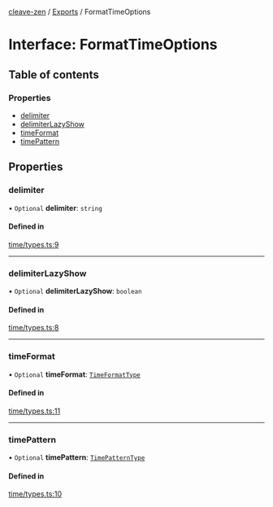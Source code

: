 [cleave-zen](../README.md) / [Exports](../modules.md) / FormatTimeOptions

# Interface: FormatTimeOptions

## Table of contents

### Properties

- [delimiter](FormatTimeOptions.md#delimiter)
- [delimiterLazyShow](FormatTimeOptions.md#delimiterlazyshow)
- [timeFormat](FormatTimeOptions.md#timeformat)
- [timePattern](FormatTimeOptions.md#timepattern)

## Properties

### delimiter

• `Optional` **delimiter**: `string`

#### Defined in

[time/types.ts:9](https://github.com/GCBenlloch/cleave-zen/blob/22b1d89ca47c4c733e22218ec1a545c80bf43b57/src/time/types.ts#L9)

___

### delimiterLazyShow

• `Optional` **delimiterLazyShow**: `boolean`

#### Defined in

[time/types.ts:8](https://github.com/GCBenlloch/cleave-zen/blob/22b1d89ca47c4c733e22218ec1a545c80bf43b57/src/time/types.ts#L8)

___

### timeFormat

• `Optional` **timeFormat**: [`TimeFormatType`](../modules.md#timeformattype)

#### Defined in

[time/types.ts:11](https://github.com/GCBenlloch/cleave-zen/blob/22b1d89ca47c4c733e22218ec1a545c80bf43b57/src/time/types.ts#L11)

___

### timePattern

• `Optional` **timePattern**: [`TimePatternType`](../modules.md#timepatterntype)

#### Defined in

[time/types.ts:10](https://github.com/GCBenlloch/cleave-zen/blob/22b1d89ca47c4c733e22218ec1a545c80bf43b57/src/time/types.ts#L10)
